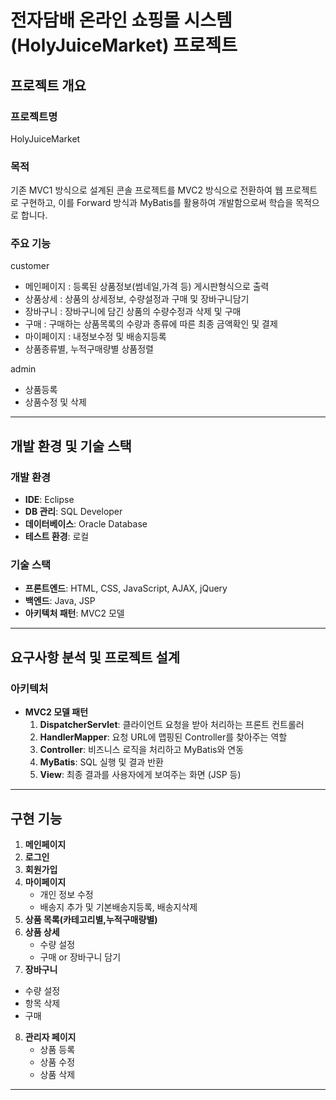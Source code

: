 # 전자담배 온라인 쇼핑몰 시스템(HolyJuiceMarket) 프로젝트

## 프로젝트 개요

### 프로젝트명
HolyJuiceMarket

### 목적
기존 MVC1 방식으로 설계된 콘솔 프로젝트를 MVC2 방식으로 전환하여 웹 프로젝트로 구현하고, 이를 Forward 방식과 MyBatis를 활용하여 개발함으로써 학습을 목적으로 합니다.

### 주요 기능

customer
- 메인페이지 : 등록된 상품정보(썸네일,가격 등) 게시판형식으로 출력
- 상품상세 : 상품의 상세정보, 수량설정과 구매 및 장바구니담기
- 장바구니 : 장바구니에 담긴 상품의 수량수정과 삭제 및 구매
- 구매 : 구매하는 상품목록의 수량과 종류에 따른 최종 금액확인 및 결제
- 마이페이지 : 내정보수정 및 배송지등록
- 상품종류별, 누적구매량별 상품정렬

admin
- 상품등록
- 상품수정 및 삭제

---

## 개발 환경 및 기술 스택

### 개발 환경
- **IDE**: Eclipse
- **DB 관리**: SQL Developer
- **데이터베이스**: Oracle Database
- **테스트 환경**: 로컬

### 기술 스택
- **프론트엔드**: HTML, CSS, JavaScript, AJAX, jQuery
- **백엔드**: Java, JSP
- **아키텍처 패턴**: MVC2 모델

---

## 요구사항 분석 및 프로젝트 설계

### 아키텍처
- **MVC2 모델 패턴**
    1. **DispatcherServlet**: 클라이언트 요청을 받아 처리하는 프론트 컨트롤러
    2. **HandlerMapper**: 요청 URL에 맵핑된 Controller를 찾아주는 역할
    3. **Controller**: 비즈니스 로직을 처리하고 MyBatis와 연동
    4. **MyBatis**: SQL 실행 및 결과 반환
    5. **View**: 최종 결과를 사용자에게 보여주는 화면 (JSP 등)

---

## 구현 기능

1. **메인페이지**
2. **로그인**
3. **회원가입**
4. **마이페이지**
   - 개인 정보 수정
   - 배송지 추가 및 기본배송지등록, 배송지삭제
5. **상품 목록(카테고리별,누적구매량별)**
6. **상품 상세**
   - 수량 설정
   - 구매 or 장바구니 담기
7. **장바구니**
  - 수량 설정
  - 항목 삭제
  - 구매
8. **관리자 페이지**
   - 상품 등록
   - 상품 수정
   - 상품 삭제

---
